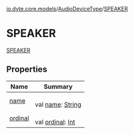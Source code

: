 [io.dyte.core.models](../../index.md)/[AudioDeviceType](../index.md)/[SPEAKER](index.md)

# SPEAKER


[SPEAKER](index.md)

## Properties

| Name | Summary |
|---|---|
| [name](../../-dyte-message-type/-p-o-l-l/index.md#-372974862%2FProperties%2F-132266010) | <br/>val [name](../../-dyte-message-type/-p-o-l-l/index.md#-372974862%2FProperties%2F-132266010): [String](https://kotlinlang.org/api/latest/jvm/stdlib/kotlin/-string/index.html) |
| [ordinal](../../-dyte-message-type/-p-o-l-l/index.md#-739389684%2FProperties%2F-132266010) | <br/>val [ordinal](../../-dyte-message-type/-p-o-l-l/index.md#-739389684%2FProperties%2F-132266010): [Int](https://kotlinlang.org/api/latest/jvm/stdlib/kotlin/-int/index.html) |

